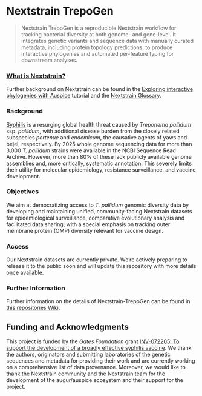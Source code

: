 # Nextstrain TrepoGen

> Nextstrain TrepoGen is a reproducible Nextstrain workflow for tracking bacterial diversity at both genome- and gene-level. It integrates genetic variants and sequence data with manually curated metadata, including protein topology predictions, to produce interactive phylogenies and automated per-feature typing for downstream analyses.

### [What is Nextstrain?](https://docs.nextstrain.org/en/latest/learn/about.html)

Further background on Nextstrain can be found in the [Exploring interactive phylogenies with Auspice](https://neherlab.org/201901_krisp_auspice.html) tutorial and the [Nextstrain Glossary](https://docs.nextstrain.org/en/latest/reference/glossary.html).

### Background

[Syphilis](https://www.who.int/news-room/fact-sheets/detail/syphilis) is a resurging global health threat caused by _Treponema pallidum_ ssp. _pallidum_, with additional disease burden from the closely related subspecies _pertenue_ and _endemicum_, the causative agents of yaws and bejel, respectively. By 2025 whole genome sequencing data for more than 3,000 _T. pallidum_ strains were available in the NCBI Sequence Read Archive. However, more than 80% of these lack publicly available genome assemblies and, more critically, systematic annotation. This severely limits their utility for molecular epidemiology, resistance surveillance, and vaccine development.

### Objectives

We aim at democratizing access to _T. pallidum_ genomic diversity data by developing and maintaining unified, community-facing Nextstrain datasets for epidemiological surveillance, comparative evolutionary analysis and facilitated data sharing; with a special emphasis on tracking outer membrane protein (OMP) diversity relevant for vaccine design.

### Access

Our Nextstrain datasets are currently private. We’re actively preparing to release it to the public soon and will update this repository with more details once available.

### Further Information

Further information on the details of Nextstrain-TrepoGen can be found in [this repositories Wiki](https://github.com/Integrative-Transcriptomics/Nextstrain-TrepoGen/wiki).

## Funding and Acknowledgments

This project is funded by the _Gates Foundation_ grant [INV-072205: To support the development of a broadly effective syphilis vaccine](https://www.gatesfoundation.org/about/committed-grants/2024/12/inv-072205). We thank the authors, originators and submitting laboratories of the genetic sequences and metadata for providing their work and are currently working on a comprehensive list of data provenance. Moreover, we would like to thank the Nextstrain community and the Nextstrain team for the development of the augur/auspice ecosystem and their support for the project.
